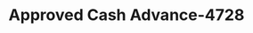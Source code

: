 ---
f_zip-code: 23434
f_state-code: VA
title: Approved Cash Advance-4728
f_phone: 757-925-1122
f_city-only: Suffolk
f_address: 829 W Constance Rd Suffolk
f_location-unique-id: '4728'
slug: approved-cash-advance-4728
updated-on: '2024-05-30T13:46:58.046Z'
created-on: '2024-05-30T13:36:59.803Z'
published-on: '2024-05-30T13:54:32.469Z'
f_city-state: cms/city/suffolk-va.md
f_company: cms/company/approved-cash-advance.md
f_state: cms/state/virginia.md
layout: '[payday-loan].html'
tags: payday-loan
---
